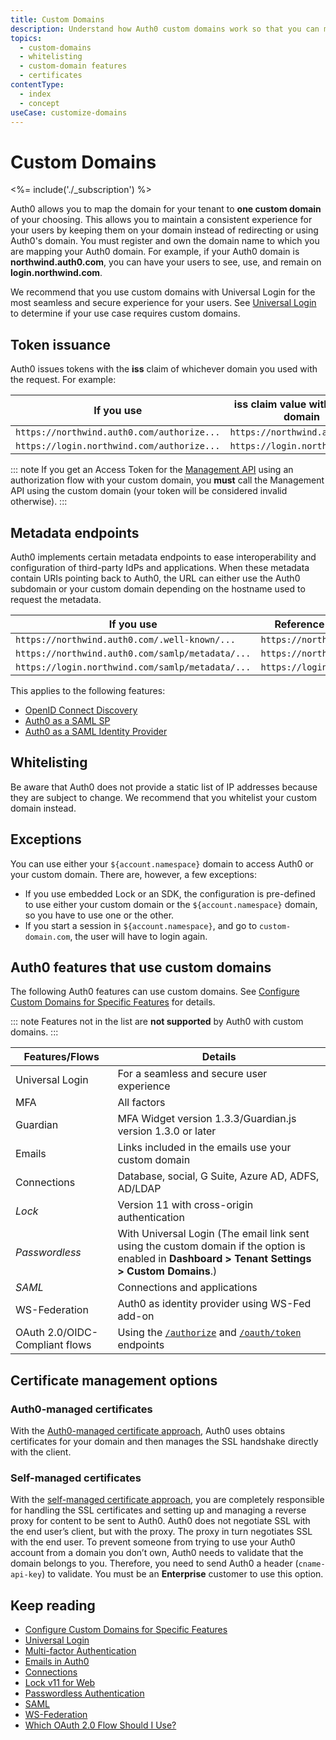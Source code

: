 ```yaml
---
title: Custom Domains
description: Understand how Auth0 custom domains work so that you can map your tenant domain to a domain of your choosing instead of redirecting users to Auth0's domain.
topics:
  - custom-domains
  - whitelisting
  - custom-domain features
  - certificates
contentType:
  - index
  - concept
useCase: customize-domains
---
```

# Custom Domains

<%= include('./_subscription') %>

Auth0 allows you to map the domain for your tenant to **one custom domain** of your choosing. This allows you to maintain a consistent experience for your users by keeping them on your domain instead of redirecting or using Auth0's domain. You must register and own the domain name to which you are mapping your Auth0 domain. For example, if your Auth0 domain is **northwind.auth0.com**, you can have your users to see, use, and remain on **login.northwind.com**.

We recommend that you use custom domains with Universal Login for the most seamless and secure experience for your users. See [Universal Login](/universal-login) to determine if your use case requires custom domains.

## Token issuance

Auth0 issues tokens with the **iss** claim of whichever domain you used with the request. For example:

| If you use | **iss** claim value with custom domain |
| -- | -- |
| `https://northwind.auth0.com/authorize...` | `https://northwind.auth0.com/` |
| `https://login.northwind.com/authorize...` | `https://login.northwind.com/` |

::: note
If you get an Access Token for the [Management API](/api/management/v2) using an authorization flow with your custom domain, you **must** call the Management API using the custom domain (your token will be considered invalid otherwise).
:::

## Metadata endpoints

Auth0 implements certain metadata endpoints to ease interoperability and configuration of third-party IdPs and
applications. When these metadata contain URIs pointing back to Auth0, the URL can either use the Auth0 subdomain or
your custom domain depending on the hostname used to request the metadata.

| If you use | Reference inside metadata |
| -- | -- |
| `https://northwind.auth0.com/.well-known/...` | `https://northwind.auth0.com/...` |
| `https://northwind.auth0.com/samlp/metadata/...` | `https://northwind.auth0.com/...` |
| `https://login.northwind.com/samlp/metadata/...` | `https://login.northwind.com/...` |

This applies to the following features:
- [OpenID Connect Discovery](/protocols/oidc/openid-connect-discovery)
- [Auth0 as a SAML SP](/protocols/saml/saml-sp-generic)
- [Auth0 as a SAML Identity Provider](/protocols/saml/saml-idp-generic)

## Whitelisting

Be aware that Auth0 does not provide a static list of IP addresses because they are subject to change. We recommend that you whitelist your custom domain instead.

## Exceptions

You can use either your `${account.namespace}` domain to access Auth0 or your custom domain. There are, however, a few exceptions:

- If you use embedded Lock or an SDK, the configuration is pre-defined to use either your custom domain or the `${account.namespace}` domain, so you have to use one or the other.
- If you start a session in `${account.namespace}`, and go to `custom-domain.com`, the user will have to login again.

## Auth0 features that use custom domains

The following Auth0 features can use custom domains. See [Configure Custom Domains for Specific Features](/custom-domains/additional-configuration) for details. 

::: note
Features not in the list are **not supported** by Auth0 with custom domains.
:::

| Features/Flows | Details |
| -- | -- |
| Universal Login | For a seamless and secure user experience |
| MFA | All factors |
| Guardian | MFA Widget version 1.3.3/Guardian.js version 1.3.0 or later |
| Emails | Links included in the emails use your custom domain |
| Connections | Database, social, G Suite, Azure AD, ADFS, AD/LDAP |
| <dfn data-key="lock">Lock</dfn> | Version 11 with cross-origin authentication |
| <dfn data-key="passwordless">Passwordless</dfn> | With Universal Login (The email link sent using the custom domain if the option is enabled in **Dashboard > Tenant Settings > Custom Domains**.) |
| <dfn data-key="security-assertion-markup-language">SAML</dfn> | Connections and applications |
| WS-Federation | Auth0 as identity provider using WS-Fed add-on |
| OAuth 2.0/OIDC-Compliant flows | Using the [`/authorize`](/api/authentication#authorize-application) and [`/oauth/token`](/api/authentication#get-token) endpoints |

## Certificate management options

### Auth0-managed certificates

With the [Auth0-managed certificate approach](/custom-domains/auth0-managed-certificates), Auth0 uses obtains certificates for your domain and then manages the SSL handshake directly with the client.

### Self-managed certificates

With the [self-managed certificate approach](/custom-domains/self-managed-certificates), you are completely responsible for handling the SSL certificates and setting up and managing a reverse proxy for content to be sent to Auth0. Auth0 does not negotiate SSL with the end user’s client, but with the proxy. The proxy in turn negotiates SSL with the end user. To prevent someone from trying to use your Auth0 account from a domain you don’t own, Auth0 needs to validate that the domain belongs to you. Therefore, you need to send Auth0 a header (`cname-api-key`) to validate. You must be an **Enterprise** customer to use this option.

## Keep reading

* [Configure Custom Domains for Specific Features](/custom-domains/additional-configuration)
* [Universal Login](/universal-login)
* [Multi-factor Authentication](/mfa)
* [Emails in Auth0](/email)
* [Connections](/identityproviders)
* [Lock v11 for Web](/libraries/lock/v11)
* [Passwordless Authentication](/api-auth/passwordless)
* [SAML](/protocols/saml)
* [WS-Federation](/protocols/ws-fed)
* [Which OAuth 2.0 Flow Should I Use?](/api-auth/which-oauth-flow-to-use)
